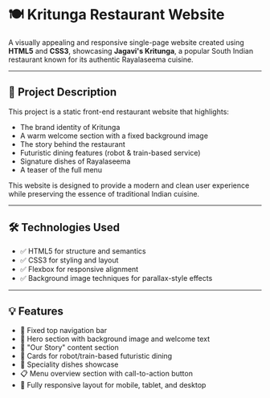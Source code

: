 # 🍽️ Kritunga Restaurant Website

A visually appealing and responsive single-page website created using **HTML5** and **CSS3**, showcasing **Jagavi's Kritunga**, a popular South Indian restaurant known for its authentic Rayalaseema cuisine.

---

## 🌟 Project Description

This project is a static front-end restaurant website that highlights:
- The brand identity of Kritunga
- A warm welcome section with a fixed background image
- The story behind the restaurant
- Futuristic dining features (robot & train-based service)
- Signature dishes of Rayalaseema
- A teaser of the full menu

This website is designed to provide a modern and clean user experience while preserving the essence of traditional Indian cuisine.

---

## 🛠️ Technologies Used

- ✅ HTML5 for structure and semantics
- ✅ CSS3 for styling and layout
- ✅ Flexbox for responsive alignment
- ✅ Background image techniques for parallax-style effects

---

## 💡 Features

- 🔗 Fixed top navigation bar
- 🌄 Hero section with background image and welcome text
- 🧾 "Our Story" content section
- 🤖 Cards for robot/train-based futuristic dining
- 🍛 Speciality dishes showcase
- 📋 Menu overview section with call-to-action button
- 📱 Fully responsive layout for mobile, tablet, and desktop

